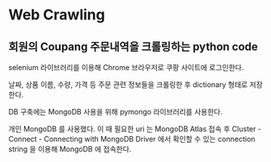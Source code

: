 # Web Crawling
## 회원의 Coupang 주문내역을 크롤링하는 python code

selenium 라이브러리를 이용해 Chrome 브라우저로 쿠팡 사이트에 로그인한다.

날짜, 상품 이름, 수량, 가격 등 주문 관련 정보들을 크롤링한 후 dictionary 형태로 저장한다.

DB 구축에는 MongoDB 사용을 위해 pymongo 라이브러리를 사용한다.

개인 MongoDB 를 사용했다. 이 때 필요한 uri 는 MongoDB Atlas 접속 후 Cluster - Connect - Connecting with MongoDB Driver 에서 확인할 수 있는 connection string 을 이용해 MongoDB 에 접속한다.
